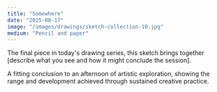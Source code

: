 ```yaml
---
title: "Somewhere"
date: "2025-08-17"
image: "/images/drawings/sketch-collection-10.jpg"
medium: "Pencil and paper"
---
```


The final piece in today's drawing series, this sketch brings together [describe what you see and how it might conclude the session].

A fitting conclusion to an afternoon of artistic exploration, showing the range and development achieved through sustained creative practice.
